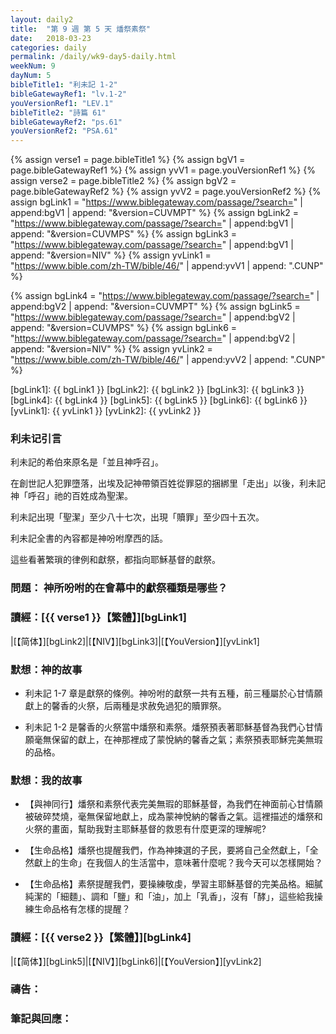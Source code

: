 ```yaml
---
layout: daily2
title:  "第 9 週 第 5 天 燔祭素祭"
date:   2018-03-23
categories: daily
permalink: /daily/wk9-day5-daily.html
weekNum: 9
dayNum: 5
bibleTitle1: "利未記 1-2"
bibleGatewayRef1: "lv.1-2"
youVersionRef1: "LEV.1"
bibleTitle2: "詩篇 61"
bibleGatewayRef2: "ps.61"
youVersionRef2: "PSA.61"
---
```


{% assign verse1 = page.bibleTitle1 %}
{% assign bgV1 = page.bibleGatewayRef1 %}
{% assign yvV1 = page.youVersionRef1 %}
{% assign verse2 = page.bibleTitle2 %}
{% assign bgV2 = page.bibleGatewayRef2 %}
{% assign yvV2 = page.youVersionRef2 %}
{% assign bgLink1 = "https://www.biblegateway.com/passage/?search=" | append:bgV1 | append: "&version=CUVMPT" %}
{% assign bgLink2 = "https://www.biblegateway.com/passage/?search=" | append:bgV1 | append: "&version=CUVMPS" %}
{% assign bgLink3 = "https://www.biblegateway.com/passage/?search=" | append:bgV1 | append: "&version=NIV" %}
{% assign yvLink1 = "https://www.bible.com/zh-TW/bible/46/" | append:yvV1 | append: ".CUNP" %}

{% assign bgLink4 = "https://www.biblegateway.com/passage/?search=" | append:bgV2 | append: "&version=CUVMPT" %}
{% assign bgLink5 = "https://www.biblegateway.com/passage/?search=" | append:bgV2 | append: "&version=CUVMPS" %}
{% assign bgLink6 = "https://www.biblegateway.com/passage/?search=" | append:bgV2 | append: "&version=NIV" %}
{% assign yvLink2 = "https://www.bible.com/zh-TW/bible/46/" | append:yvV2 | append: ".CUNP" %}

[bgLink1]: {{ bgLink1 }}
[bgLink2]: {{ bgLink2 }}
[bgLink3]: {{ bgLink3 }}
[bgLink4]: {{ bgLink4 }}
[bgLink5]: {{ bgLink5 }}
[bgLink6]: {{ bgLink6 }}
[yvLink1]: {{ yvLink1 }}
[yvLink2]: {{ yvLink2 }}

### 利未记引言 
利未記的希伯來原名是「並且神呼召」。

在創世記人犯罪墮落，出埃及記神帶領百姓從罪惡的捆綁里「走出」以後，利未記神「呼召」祂的百姓成為聖潔。

利未記出現「聖潔」至少八十七次，出現「贖罪」至少四十五次。

利未記全書的內容都是神吩咐摩西的話。

這些看著繁瑣的律例和獻祭，都指向耶穌基督的獻祭。

### 問題： 神所吩咐的在會幕中的獻祭種類是哪些？

### 讀經：[{{ verse1 }}【繁體】][bgLink1] 

|[【简体】][bgLink2]|[【NIV】][bgLink3]|[【YouVersion】][yvLink1] 

### 默想：神的故事 
+ 利未記 1-7 章是獻祭的條例。神吩咐的獻祭一共有五種，前三種屬於心甘情願獻上的馨香的火祭，后兩種是求赦免過犯的贖罪祭。

+ 利未記 1-2 是馨香的火祭當中燔祭和素祭。燔祭預表著耶穌基督為我們心甘情願毫無保留的獻上，在神那裡成了蒙悅納的馨香之氣；素祭預表耶穌完美無瑕的品格。

### 默想：我的故事 
+ 【與神同行】燔祭和素祭代表完美無瑕的耶穌基督，為我們在神面前心甘情願被破碎焚燒，毫無保留地獻上，成為蒙神悅納的馨香之氣。這裡描述的燔祭和火祭的畫面，幫助我對主耶穌基督的救恩有什麼更深的理解呢?

+ 【生命品格】燔祭也提醒我們，作為神揀選的子民，要將自己全然獻上，「全然獻上的生命」在我個人的生活當中，意味著什麼呢？我今天可以怎樣開始？

+ 【生命品格】素祭提醒我們，要操練敬虔，學習主耶穌基督的完美品格。細膩純潔的「細麵」、調和「鹽」和「油」，加上「乳香」，沒有「酵」，這些給我操練生命品格有怎樣的提醒？

### 讀經：[{{ verse2 }}【繁體】][bgLink4]

|[【简体】][bgLink5]|[【NIV】][bgLink6]|[【YouVersion】][yvLink2]

### 禱告：

### 筆記與回應：
